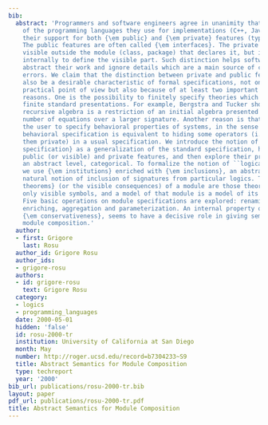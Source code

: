 ```yaml
---
bib:
  abstract: 'Programmers and software engineers agree in unanimity that a useful characteristic
    of the programming languages they use for implementations (C++, Java, etc.) is
    their support for both {\em public} and {\em private} features (types, functions).
    The public features are often called {\em interfaces}. The private part is not
    visible outside the module (class, package) that declares it, but it can be used
    internally to define the visible part. Such distinction helps software engineers
    abstract their work and ignore details which are a main source of confusion and
    errors. We claim that the distinction between private and public features might
    also be a desirable characteristic of formal specifications, not only from the
    practical point of view but also because of at least two important theoretical
    reasons. One is the possibility to finitely specify theories which do not admit
    finite standard presentations. For example, Bergstra and Tucker showed that any
    recursive algebra is a restriction of an initial algebra presented by a finite
    number of equations over a larger signature. Another reason is that it allows
    the user to specify behavioral properties of systems, in the sense that every
    behavioral specification is equivalent to hiding some operators (i.e., making
    them private) in a usual specification. We introduce the notion of {\em module
    specification} as a generalization of the standard specification, having both
    public (or visible) and private features, and then explore their properties at
    an abstract level, categorical. To formalize the notion of ``logical system''''
    we use {\em institutions} enriched with {\em inclusions}, an abstraction of the
    natural notion of inclusion of signatures from particular logics. The {\em visible
    theorems} (or the visible consequences) of a module are those theorems which contain
    only visible symbols, and a model of that module is a model of its visible consequences.
    Five basic operations on module specifications are explored: renaming, hiding,
    enriching, aggregation and parameterization. An internal property of modules,
    {\em conservativeness}, seems to have a decisive role in giving semantics for
    module composition.'
  author:
  - first: Grigore
    last: Rosu
  author_id: Grigore Rosu
  author_ids:
  - grigore-rosu
  authors:
  - id: grigore-rosu
    text: Grigore Rosu
  category:
  - logics
  - programming_languages
  date: 2000-05-01
  hidden: 'false'
  id: rosu-2000-tr
  institution: University of California at San Diego
  month: May
  number: http://roger.ucsd.edu/record=b7304233~S9
  title: Abstract Semantics for Module Composition
  type: techreport
  year: '2000'
bib_url: publications/rosu-2000-tr.bib
layout: paper
pdf_url: publications/rosu-2000-tr.pdf
title: Abstract Semantics for Module Composition
---
```

